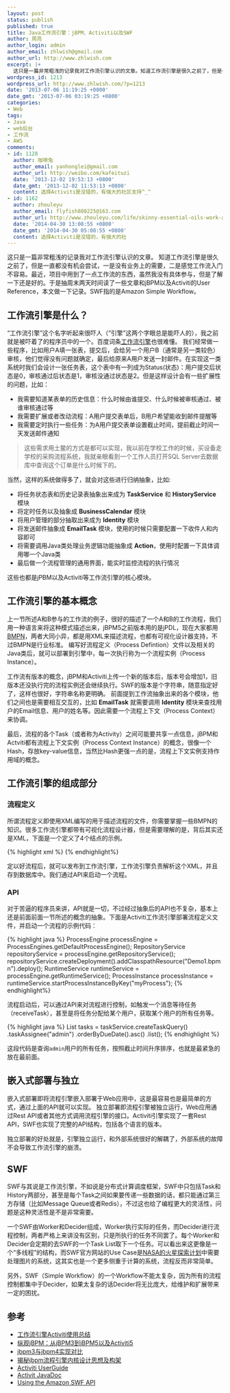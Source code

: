 ```yaml
---
layout: post
status: publish
published: true
title: Java工作流引擎：jBPM、Activiti以及SWF
author: 周亮
author_login: admin
author_email: zhlwish@gmail.com
author_url: http://www.zhlwish.com
excerpt: |+
  这只是一篇非常粗浅的记录我对工作流引擎认识的文章。知道工作流引擎是很久之前了，但是一直都没有机会尝试，一是没有业务上的需要，二是感觉工作流入门不容易。最近，项目中用到了一点工作流的东西，虽然我没有具体参与，但是了解一下还是好的。于是抽周末两天时间读了一些文章和jBPM以及Activiti的User Reference，本文做一下记录。SWF指的是Amazon Simple Workflow。
wordpress_id: 1213
wordpress_url: http://www.zhlwish.com/?p=1213
date: '2013-07-06 11:19:25 +0800'
date_gmt: '2013-07-06 03:19:25 +0800'
categories:
- Web
tags:
- Java
- web后台
- 工作流
- AWS
comments:
- id: 1128
  author: 咖啡兔
  author_email: yanhonglei@gmail.com
  author_url: http://weibo.com/kafeituzi
  date: '2013-12-02 19:53:13 +0800'
  date_gmt: '2013-12-02 11:53:13 +0800'
  content: 选择Activiti是没错的，有强大的社区支持^_^
- id: 1162
  author: zhouleyu
  author_email: flyfish880225@163.com
  author_url: http://www.zhouleyu.com/life/skinny-essential-oils-work-again
  date: '2014-04-30 13:08:55 +0800'
  date_gmt: '2014-04-30 05:08:55 +0800'
  content: 选择Activiti是没错的，有强大的社
---
```

这只是一篇非常粗浅的记录我对工作流引擎认识的文章。
知道工作流引擎是很久之前了，但是一直都没有机会尝试，一是没有业务上的需要，二是感觉工作流入门不容易。最近，项目中用到了一点工作流的东西，虽然我没有具体参与，但是了解一下还是好的。于是抽周末两天时间读了一些文章和jBPM以及Activiti的User Reference，本文做一下记录。SWF指的是Amazon Simple Workflow。

## 工作流引擎是什么？

“工作流引擎”这个名字听起来很吓人（“引擎”这两个字眼总是能吓人的），我之前就是被吓着了的程序员中的一个。百度词条<a href="http://baike.baidu.com/view/1636259.htm">工作流引擎</a>也很难懂。
我们经常做一些程序，比如用户A填一张表，提交后，会给另一个用户B（通常是另一类较色）审核，他们觉得没有问题就确定，最后给原来A用户发送一封邮件。在实现这一类系统时我们会设计一张任务表，这个表中有一列成为Status(状态)：用户提交后状态是0，审核通过后状态是1，审核没通过状态是2。但是这样设计会有一些扩展性的问题，比如：

* 我需要知道某表单的历史信息：什么时候由谁提交、什么时候被审核通过、被谁审核通过等
* 我需要扩展或者改动流程：A用户提交表单后，B用户希望能收到邮件提醒等
* 我需要定时执行一些任务：为A用户提交表单设置截止时间，提前截止时间一天发送邮件通知

> 这些需求用土鳖的方式是都可以实现，我以前在学校工作的时候，买设备走学校的采购流程系统，我就亲眼看到一个工作人员打开SQL Server去数据库中查询这个订单是什么时候下的。

当然，这样的系统做得多了，就会对这些进行归纳抽象，比如:

* 将任务状态表和历史记录表抽象出来成为 **TaskService** 和 **HistoryService** 模块
* 将定时任务以及抽象成 **BusinessCalendar** 模块
* 将用户管理的部分抽取出来成为 **Identity** 模块
* 将发送邮件抽象成 **EmailTask** 模块，使用的时候只需要配置一下收件人和内容即可
* 将需要调用Java类处理业务逻辑功能抽象成 **Action**，使用时配置一下具体调用哪一个Java类
* 最后做一个流程管理的通用界面，能实时监控流程的执行情况

这些也都是jPBM以及Activiti等工作流引擎的核心模块。

## 工作流引擎的基本概念

上一节所述A和B参与的工作流的例子，很好的描述了一个A和B的工作流程，我们用一种语言来将这种模式描述出来，jBPM5之前版本用的是jPDL，现在大家都用<a href="http://zh.wikipedia.org/wiki/%E4%B8%9A%E5%8A%A1%E6%B5%81%E7%A8%8B%E5%BB%BA%E6%A8%A1%E6%A0%87%E8%AE%B0%E6%B3%95">BMPN</a>，两者大同小异，都是用XML来描述流程，也都有可视化设计器支持，不过BMPN是行业标准。
编写好流程定义（Process Defintion）文件以及相关的Java类后，就可以部署到引擎中，每一次执行称为一个流程实例（Process Instance）。

工作流有版本的概念，jBPM和Activiti上传一个新的版本后，版本号会增加1，旧版本还没执行完的流程实例还会继续执行。SWF的版本是个字符串，随意指定好了，这样也很好，字符串名称更明确。
前面提到工作流抽象出来的各个模块，他们之间也是需要相互交互的，比如 **EmailTask** 就需要调用 **Identity** 模块来查找用户的Email信息、用户的姓名等。因此需要一个流程上下文（Process Context）来协调。

最后，流程的各个Task（或者称为Activity）之间可能要共享一点信息，jBPM和Actviti都有流程上下文实例（Process Context Instance）的概念，很像一个Hash，存放key-value信息，当然比Hash更强一点的是，流程上下文实例支持作用域的概念。

## 工作流引擎的组成部分

### 流程定义

所谓流程定义即使用XML编写的用于描述流程的文件，你需要掌握一些BMPN的知识。很多工作流引擎都带有可视化流程设计器，但是需要理解的是，背后其实还是XML，下面是一个定义了4个结点的示例。

{% highlight xml %}
<process id="myProcess" name="My process" isExecutable="true">
    <startevent id="start" name="Start"></startevent>
    <endevent id="end" name="End"></endevent>
    <scripttask id="script" name="Script Task" scriptFormat="javascript" activiti:autoStoreVariables="true">
        <script>execution.setVariable("message", "Hello")</script>
    </scripttask>
    <servicetask id="service" name="Service Task" activiti:class="com.zhlwish.activity.demo01.HelloAction"></servicetask>
    <sequenceflow id="flow1" sourceRef="start" targetRef="script"></sequenceflow>
    <sequenceflow id="flow2" sourceRef="script" targetRef="service"></sequenceflow>
    <sequenceflow id="flow3" sourceRef="service" targetRef="end"></sequenceflow>
</process>
{% endhighlight%}

定以好流程后，就可以发布到工作流引擎，工作流引擎负责解析这个XML，并且存到数据库中。我们通过API来启动一个流程。

### API

对于苦逼的程序员来讲，API就是一切，不过经过抽象后的API也不复杂，基本上还是前面前面一节所述的概念的抽象。下面是Activiti工作流引擎部署流程定义文件，并启动一个流程的示例代码：

{% highlight java %}
ProcessEngine processEngine = ProcessEngines.getDefaultProcessEngine();
RepositoryService repositoryService = processEngine.getRepositoryService();
repositoryService.createDeployment().addClasspathResource("Demo1.bpmn").deploy();
RuntimeService runtimeService = processEngine.getRuntimeService();
ProcessInstance processInstance = runtimeService.startProcessInstanceByKey("myProcess");
{% endhighlight%}

流程启动后，可以通过API来对流程进行控制，如触发一个消息等待任务（receiveTask），甚至是将任务分配给某个用户，获取某个用户的所有任务等。

{% highlight java %}
List<Task> tasks = taskService.createTaskQuery()
     .taskAssignee("admin")
     .orderByDueDate().asc()
     .list();
{% endhighlight %}

这段代码是查询`admin`用户的所有任务，按照截止时间升序排序，也就是最紧急的放在最前面。

## 嵌入式部署与独立

嵌入式部署即将流程引擎嵌入部署于Web应用中，这是最容易也是最简单的方式，通过上面的API就可以实现。
独立部署即流程引擎被独立运行，Web应用通过Rest API或者其他方式调用流程引擎的接口。Activiti引擎实现了一套Rest API，SWF也实现了完整的API结构，包括各个语言的版本。

独立部署的好处就是，引擎独立运行，和外部系统很好的解耦了，外部系统的故障不会导致工作流引擎的崩溃。

## SWF

SWF与其说是工作流引擎，不如说是分布式计算调度框架，SWF中只包括Task和History两部分，甚至是每个Task之间如果要传递一些数据的话，都只能通过第三方存储（比如Message Queue或者Redis），不过这也给了编程更大的灵活性，问题是这种灵活性是不是非常需要。

一个SWF由Worker和Decider组成，Worker执行实际的任务，而Decider进行流程控制，两者严格上来讲没有区别，只是所执行的任务不同罢了。每个Worker和Decider会定期的去SWF的一个Task List取下一个任务。可以看出来这更像是一个“多线程”的结构，而SWF官方网站的Use Case是<a href="http://aws.amazon.com/swf/testimonials/swfnasa/">NASA的火星探索计划</a>中需要处理图片的系统，这其实也是一个更多侧重于计算的系统，流程反而非常简单。

另外，SWF（Simple Workflow）的一个Workflow不能太复杂，因为所有的流程控制都集中于Decider，如果太复杂的话Decider将无比庞大，给维护和扩展带来一定的困扰。

## 参考

* <a href="http://www.kafeitu.me/activiti/2012/03/22/workflow-activiti-action.html">工作流引擎Activiti使用总结</a>
* <a href="http://www.infoq.com/cn/articles/rh-jbpm5-activiti5</task>">纵观jBPM：从jBPM3到jBPM5以及Activiti5</a>
* <a href="http://www.iteye.com/topic/333718">jbpm3与jbpm4实现对比</a>
* <a href="http://blog.csdn.net/james999/article/details/1769592">揭秘jbpm流程引擎内核设计思想及构架</a>
* <a href="http://www.activiti.org/userguide">Activiti UserGuide</a>
* <a href="http://activiti.org/javadocs/">Activit JavaDoc</a>
* <a href="http://docs.aws.amazon.com/amazonswf/latest/developerguide/swf-dg-using-swf-api.html">Using the Amazon SWF API</a>